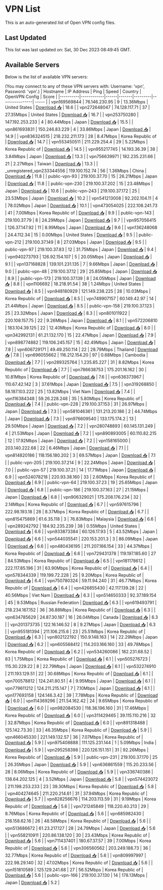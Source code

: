 # VPN List

This is an auto-generated list of Open VPN config files.

## Last Updated

This list was last updated on: Sat, 30 Dec 2023 08:49:45 GMT.

## Available Servers

Below is the list of available VPN servers:

(You may connect to any of these VPN servers with: Username: 'vpn', Password: 'vpn'.)
| Hostname | IP Address | Ping | Speed | Country | OpenVPN Config | Score |
|----------|------------|------|-------|---------|----------------| ----- |
| vpn169569844 | 76.146.230.95 | 9 | 13.36Mbps | United States | [Download 📥](./configs/server_0_US.ovpn) | 18.6 |
| vpn272648047 | 74.128.117.71 | 37 | 27.35Mbps | United States | [Download 📥](./configs/server_1_US.ovpn) | 16.7 |
| vpn253750280 | 147.192.253.233 | 4 | 80.44Mbps | Japan | [Download 📥](./configs/server_2_JP.ovpn) | 15.5 |
| vpn861693831 | 150.246.83.229 | 4 | 33.86Mbps | Japan | [Download 📥](./configs/server_3_JP.ovpn) | 14.9 |
| vpn836324515 | 218.232.211.173 | 28 | 8.47Mbps | Korea Republic of | [Download 📥](./configs/server_4_KR.ovpn) | 14.7 |
| vpn553450511 | 211.229.254.4 | 29 | 5.22Mbps | Korea Republic of | [Download 📥](./configs/server_5_KR.ovpn) | 14.5 |
| vpn955217745 | 14.193.36.39 | 38 | 3.84Mbps | Japan | [Download 📥](./configs/server_6_JP.ovpn) | 13.3 |
| vpn756639971 | 182.235.231.66 | 21 | 2.27Mbps | Taiwan | [Download 📥](./configs/server_7_TW.ovpn) | 13.3 |
| _unregistered_vpn233344556 | 119.100.152.74 | 56 | 1.36Mbps | China | [Download 📥](./configs/server_8_CN.ovpn) | 11.8 |
| public-vpn-93 | 219.100.37.70 | 15 | 26.21Mbps | Japan | [Download 📥](./configs/server_9_JP.ovpn) | 11.8 |
| public-vpn-230 | 219.100.37.202 | 15 | 23.48Mbps | Japan | [Download 📥](./configs/server_10_JP.ovpn) | 10.6 |
| public-vpn-243 | 219.100.37.172 | 25 | 23.53Mbps | Japan | [Download 📥](./configs/server_11_JP.ovpn) | 10.2 |
| vpn541213008 | 92.202.104.11 | 4 | 78.02Mbps | Japan | [Download 📥](./configs/server_12_JP.ovpn) | 10.1 |
| vpn473054025 | 222.108.241.73 | 41 | 7.00Mbps | Korea Republic of | [Download 📥](./configs/server_13_KR.ovpn) | 9.9 |
| public-vpn-143 | 219.100.37.79 | 8 | 24.29Mbps | Japan | [Download 📥](./configs/server_14_JP.ovpn) | 9.7 |
| vpn957056415 | 126.37.147.92 | 11 | 8.99Mbps | Japan | [Download 📥](./configs/server_15_JP.ovpn) | 9.6 |
| vpn136248068 | 24.4.112.34 | 15 | 0.00Mbps | United States | [Download 📥](./configs/server_16_US.ovpn) | 9.5 |
| public-vpn-212 | 219.100.37.149 | 8 | 27.03Mbps | Japan | [Download 📥](./configs/server_17_JP.ovpn) | 9.5 |
| public-vpn-97 | 219.100.37.83 | 12 | 31.75Mbps | Japan | [Download 📥](./configs/server_18_JP.ovpn) | 9.4 |
| vpn940273793 | 126.92.154.107 | 5 | 20.05Mbps | Japan | [Download 📥](./configs/server_19_JP.ovpn) | 9.1 |
| vpn137168828 | 139.101.231.135 | 7 | 9.66Mbps | Japan | [Download 📥](./configs/server_20_JP.ovpn) | 9.0 |
| public-vpn-48 | 219.100.37.12 | 29 | 25.85Mbps | Japan | [Download 📥](./configs/server_21_JP.ovpn) | 8.9 |
| public-vpn-173 | 219.100.37.139 | 8 | 24.05Mbps | Japan | [Download 📥](./configs/server_22_JP.ovpn) | 8.8 |
| vpn1106692 | 18.218.91.54 | 38 | 1.24Mbps | United States | [Download 📥](./configs/server_23_US.ovpn) | 8.5 |
| vpn948180929 | 121.149.238.225 | 28 | 10.03Mbps | Korea Republic of | [Download 📥](./configs/server_24_KR.ovpn) | 8.5 |
| vpn749907157 | 60.149.42.97 | 14 | 21.44Mbps | Japan | [Download 📥](./configs/server_25_JP.ovpn) | 8.5 |
| public-vpn-158 | 219.100.37.123 | 25 | 23.32Mbps | Japan | [Download 📥](./configs/server_26_JP.ovpn) | 8.3 |
| vpn801011922 | 220.108.157.75 | 22 | 9.26Mbps | Japan | [Download 📥](./configs/server_27_JP.ovpn) | 8.1 |
| vpn572206810 | 183.104.39.125 | 22 | 12.40Mbps | Korea Republic of | [Download 📥](./configs/server_28_KR.ovpn) | 8.0 |
| vpn342992131 | 61.21.132.170 | 15 | 22.47Mbps | Japan | [Download 📥](./configs/server_29_JP.ovpn) | 7.9 |
| vpn898774882 | 119.106.245.157 | 15 | 42.49Mbps | Japan | [Download 📥](./configs/server_30_JP.ovpn) | 7.8 |
| vpn606729171 | 49.49.250.114 | 22 | 28.79Mbps | Thailand | [Download 📥](./configs/server_31_TH.ovpn) | 7.8 |
| vpn696055662 | 116.212.154.20 | 97 | 0.68Mbps | Cambodia | [Download 📥](./configs/server_32_KH.ovpn) | 7.7 |
| vpn289325764 | 1.235.85.227 | 31 | 8.82Mbps | Korea Republic of | [Download 📥](./configs/server_33_KR.ovpn) | 7.7 |
| vpn786638753 | 175.201.16.162 | 30 | 10.81Mbps | Korea Republic of | [Download 📥](./configs/server_34_KR.ovpn) | 7.6 |
| vpn636373967 | 110.67.42.142 | 3 | 37.61Mbps | Japan | [Download 📥](./configs/server_35_JP.ovpn) | 7.5 |
| vpn319268850 | 58.187.103.222 | 25 | 13.82Mbps | Viet Nam | [Download 📥](./configs/server_36_VN.ovpn) | 7.4 |
| vpn116384348 | 59.26.228.248 | 35 | 5.80Mbps | Korea Republic of | [Download 📥](./configs/server_37_KR.ovpn) | 7.4 |
| public-vpn-228 | 219.100.37.153 | 31 | 26.97Mbps | Japan | [Download 📥](./configs/server_38_JP.ovpn) | 7.3 |
| vpn581046361 | 131.213.20.186 | 2 | 44.74Mbps | Japan | [Download 📥](./configs/server_39_JP.ovpn) | 7.3 |
| vpn976609540 | 133.175.174.2 | 13 | 29.50Mbps | Japan | [Download 📥](./configs/server_40_JP.ovpn) | 7.2 |
| vpn280748893 | 60.145.131.249 | 4 | 21.53Mbps | Japan | [Download 📥](./configs/server_41_JP.ovpn) | 7.2 |
| vpn890893005 | 60.110.82.215 | 12 | 17.92Mbps | Japan | [Download 📥](./configs/server_42_JP.ovpn) | 7.2 |
| vpn158165000 | 203.140.222.68 | 22 | 6.46Mbps | Japan | [Download 📥](./configs/server_43_JP.ovpn) | 7.1 |
| vpn814820186 | 118.156.180.202 | 3 | 69.57Mbps | Japan | [Download 📥](./configs/server_44_JP.ovpn) | 7.1 |
| public-vpn-205 | 219.100.37.214 | 9 | 22.24Mbps | Japan | [Download 📥](./configs/server_45_JP.ovpn) | 7.0 |
| public-vpn-57 | 219.100.37.21 | 14 | 17.71Mbps | Japan | [Download 📥](./configs/server_46_JP.ovpn) | 6.9 |
| vpn524078218 | 220.93.38.160 | 33 | 2.60Mbps | Korea Republic of | [Download 📥](./configs/server_47_KR.ovpn) | 6.9 |
| public-vpn-64 | 219.100.37.23 | 19 | 25.65Mbps | Japan | [Download 📥](./configs/server_48_JP.ovpn) | 6.8 |
| public-vpn-186 | 219.100.37.163 | 27 | 21.15Mbps | Japan | [Download 📥](./configs/server_49_JP.ovpn) | 6.8 |
| vpn906329021 | 175.208.176.234 | 32 | 2.14Mbps | Korea Republic of | [Download 📥](./configs/server_50_KR.ovpn) | 6.7 |
| vpn597615796 | 222.98.193.18 | 28 | 8.37Mbps | Korea Republic of | [Download 📥](./configs/server_51_KR.ovpn) | 6.7 |
| vpn815475869 | 61.6.35.118 | 3 | 76.83Mbps | Malaysia | [Download 📥](./configs/server_52_MY.ovpn) | 6.6 |
| vpn289242792 | 184.92.235.239 | 38 | 0.55Mbps | United States | [Download 📥](./configs/server_53_US.ovpn) | 6.6 |
| vpn933873384 | 60.126.17.93 | 5 | 43.52Mbps | Japan | [Download 📥](./configs/server_54_JP.ovpn) | 6.6 |
| vpn544035541 | 220.153.201.3 | 3 | 86.09Mbps | Japan | [Download 📥](./configs/server_55_JP.ovpn) | 6.6 |
| vpn480436195 | 211.207.166.154 | 33 | 44.37Mbps | Korea Republic of | [Download 📥](./configs/server_56_KR.ovpn) | 6.6 |
| vpn729431378 | 119.197.185.60 | 27 | 84.53Mbps | Korea Republic of | [Download 📥](./configs/server_57_KR.ovpn) | 6.5 |
| vpn181178612 | 222.117.85.196 | 31 | 63.90Mbps | Korea Republic of | [Download 📥](./configs/server_58_KR.ovpn) | 6.4 |
| vpn578344339 | 119.199.72.228 | 25 | 9.20Mbps | Korea Republic of | [Download 📥](./configs/server_59_KR.ovpn) | 6.4 |
| vpn750780324 | 59.11.94.240 | 31 | 46.77Mbps | Korea Republic of | [Download 📥](./configs/server_60_KR.ovpn) | 6.4 |
| vpn426855430 | 42.117.139.28 | 22 | 40.56Mbps | Viet Nam | [Download 📥](./configs/server_61_VN.ovpn) | 6.3 |
| vpn514650333 | 92.37.189.154 | 45 | 9.53Mbps | Russian Federation | [Download 📥](./configs/server_62_RU.ovpn) | 6.3 |
| vpn619493791 | 218.234.167.152 | 36 | 36.88Mbps | Korea Republic of | [Download 📥](./configs/server_63_KR.ovpn) | 6.3 |
| vpn634785629 | 24.87.30.187 | 16 | 26.04Mbps | Canada | [Download 📥](./configs/server_64_CA.ovpn) | 6.3 |
| vpn201373735 | 122.16.146.52 | 8 | 9.27Mbps | Japan | [Download 📥](./configs/server_65_JP.ovpn) | 6.3 |
| vpn955181394 | 211.106.215.6 | 23 | 25.51Mbps | Korea Republic of | [Download 📥](./configs/server_66_KR.ovpn) | 6.3 |
| vpn802122192 | 150.9.148.163 | 14 | 22.29Mbps | Japan | [Download 📥](./configs/server_67_JP.ovpn) | 6.2 |
| vpn605568412 | 114.203.166.160 | 33 | 49.78Mbps | Korea Republic of | [Download 📥](./configs/server_68_KR.ovpn) | 6.2 |
| vpn534260086 | 182.231.68.52 | 83 | 1.75Mbps | Korea Republic of | [Download 📥](./configs/server_69_KR.ovpn) | 6.1 |
| vpn505276723 | 115.30.229.22 | 8 | 22.79Mbps | Japan | [Download 📥](./configs/server_70_JP.ovpn) | 6.1 |
| vpn532274910 | 211.193.129.51 | 22 | 30.68Mbps | Korea Republic of | [Download 📥](./configs/server_71_KR.ovpn) | 6.1 |
| vpn700578812 | 124.241.80.51 | 4 | 9.95Mbps | Japan | [Download 📥](./configs/server_72_JP.ovpn) | 6.1 |
| vpn779611212 | 124.211.215.147 | 7 | 7.10Mbps | Japan | [Download 📥](./configs/server_73_JP.ovpn) | 6.1 |
| vpn177693158 | 124.146.3.42 | 39 | 7.78Mbps | Korea Republic of | [Download 📥](./configs/server_74_KR.ovpn) | 6.0 |
| vpn114369296 | 211.54.162.42 | 24 | 9.65Mbps | Korea Republic of | [Download 📥](./configs/server_75_KR.ovpn) | 6.0 |
| vpn982084530 | 118.36.196.160 | 31 | 17.46Mbps | Korea Republic of | [Download 📥](./configs/server_76_KR.ovpn) | 6.0 |
| vpn311429465 | 39.115.110.216 | 32 | 32.87Mbps | Korea Republic of | [Download 📥](./configs/server_77_KR.ovpn) | 6.0 |
| vpn891318488 | 125.142.73.30 | 33 | 46.35Mbps | Korea Republic of | [Download 📥](./configs/server_78_KR.ovpn) | 5.9 |
| vpn466045330 | 221.149.132.57 | 36 | 7.07Mbps | Korea Republic of | [Download 📥](./configs/server_79_KR.ovpn) | 5.9 |
| vpn975408888 | 111.125.231.144 | 1 | 5.09Mbps | India | [Download 📥](./configs/server_80_IN.ovpn) | 5.9 |
| vpn295258398 | 220.126.151.151 | 31 | 92.26Mbps | Korea Republic of | [Download 📥](./configs/server_81_KR.ovpn) | 5.9 |
| public-vpn-231 | 219.100.37.170 | 25 | 26.35Mbps | Japan | [Download 📥](./configs/server_82_JP.ovpn) | 5.9 |
| vpn636861559 | 115.20.233.56 | 28 | 8.06Mbps | Korea Republic of | [Download 📥](./configs/server_83_KR.ovpn) | 5.9 |
| vpn336740386 | 138.64.202.125 | 4 | 3.52Mbps | Japan | [Download 📥](./configs/server_84_JP.ovpn) | 5.8 |
| vpn574423072 | 211.198.253.233 | 23 | 39.30Mbps | Korea Republic of | [Download 📥](./configs/server_85_KR.ovpn) | 5.8 |
| vpn404274645 | 211.220.214.61 | 31 | 37.94Mbps | Korea Republic of | [Download 📥](./configs/server_86_KR.ovpn) | 5.7 |
| vpn828256676 | 114.203.113.59 | 31 | 9.19Mbps | Korea Republic of | [Download 📥](./configs/server_87_KR.ovpn) | 5.6 |
| vpn721245849 | 118.220.40.213 | 29 | 8.76Mbps | Korea Republic of | [Download 📥](./configs/server_88_KR.ovpn) | 5.6 |
| vpn685982430 | 218.158.62.16 | 26 | 48.58Mbps | Korea Republic of | [Download 📥](./configs/server_89_KR.ovpn) | 5.6 |
| vpn513686672 | 61.23.217.127 | 28 | 24.79Mbps | Japan | [Download 📥](./configs/server_90_JP.ovpn) | 5.6 |
| vpn558210911 | 220.86.138.120 | 30 | 23.43Mbps | Korea Republic of | [Download 📥](./configs/server_91_KR.ovpn) | 5.6 |
| vpn711437401 | 180.67.37.57 | 39 | 7.00Mbps | Korea Republic of | [Download 📥](./configs/server_92_KR.ovpn) | 5.6 |
| vpn306560562 | 203.249.188.73 | 36 | 32.77Mbps | Korea Republic of | [Download 📥](./configs/server_93_KR.ovpn) | 5.6 |
| vpn809997997 | 222.98.29.140 | 32 | 47.02Mbps | Korea Republic of | [Download 📥](./configs/server_94_KR.ovpn) | 5.6 |
| vpn151810589 | 125.129.241.68 | 27 | 56.52Mbps | Korea Republic of | [Download 📥](./configs/server_95_KR.ovpn) | 5.6 |
| public-vpn-166 | 219.100.37.130 | 14 | 178.13Mbps | Japan | [Download 📥](./configs/server_96_JP.ovpn) | 5.2 |
